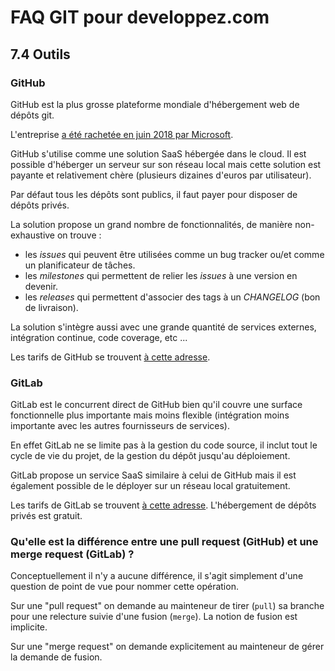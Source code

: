 # FAQ GIT pour developpez.com

## 7.4 Outils

### GitHub

GitHub est la plus grosse plateforme mondiale d'hébergement web de dépôts git.

L'entreprise [a été rachetée en juin 2018 par Microsoft](https://www.developpez.com/actu/207383/C-est-officiel-Microsoft-debourse-7-5-milliards-pour-s-offrir-GitHub-le-geant-de-Redmond-se-montre-plus-genereux-que-ce-que-disaient-les-rumeurs/).

GitHub s'utilise comme une solution SaaS hébergée dans le cloud. Il est possible d'héberger un serveur sur son réseau local mais cette solution est payante et relativement chère (plusieurs dizaines d'euros par utilisateur).

Par défaut tous les dépôts sont publics, il faut payer pour disposer de dépôts privés.

La solution propose un grand nombre de fonctionnalités, de manière non-exhaustive on trouve :
 
- les *issues* qui peuvent être utilisées comme un bug tracker ou/et comme un planificateur de tâches.
- les *milestones* qui permettent de relier les *issues* à une version en devenir.
- les *releases* qui permettent d'associer des tags à un *CHANGELOG* (bon de livraison).

La solution s'intègre aussi avec une grande quantité de services externes, intégration continue, code coverage, etc ...

Les tarifs de GitHub se trouvent [à cette adresse](https://github.com/pricing).

### GitLab

GitLab est le concurrent direct de GitHub bien qu'il couvre une surface fonctionnelle plus importante mais moins flexible (intégration moins importante avec les autres fournisseurs de services). 

En effet GitLab ne se limite pas à la gestion du code source, il inclut tout le cycle de vie du projet, de la gestion du dépôt jusqu'au déploiement.

GitLab propose un service SaaS similaire à celui de GitHub mais il est également possible de le déployer sur un réseau local gratuitement.

Les tarifs de GitLab se trouvent [à cette adresse](https://about.gitlab.com/pricing/). L'hébergement de dépôts privés est gratuit.

### Qu'elle est la différence entre une pull request (GitHub) et une merge request (GitLab) ?

Conceptuellement il n'y a aucune différence, il s'agit simplement d'une question de point de vue pour nommer cette opération.

Sur une "pull request" on demande au mainteneur de tirer (`pull`) sa branche pour une relecture suivie d'une fusion (`merge`). La notion de fusion est implicite.

Sur une "merge request" on demande explicitement au mainteneur de gérer la demande de fusion.

